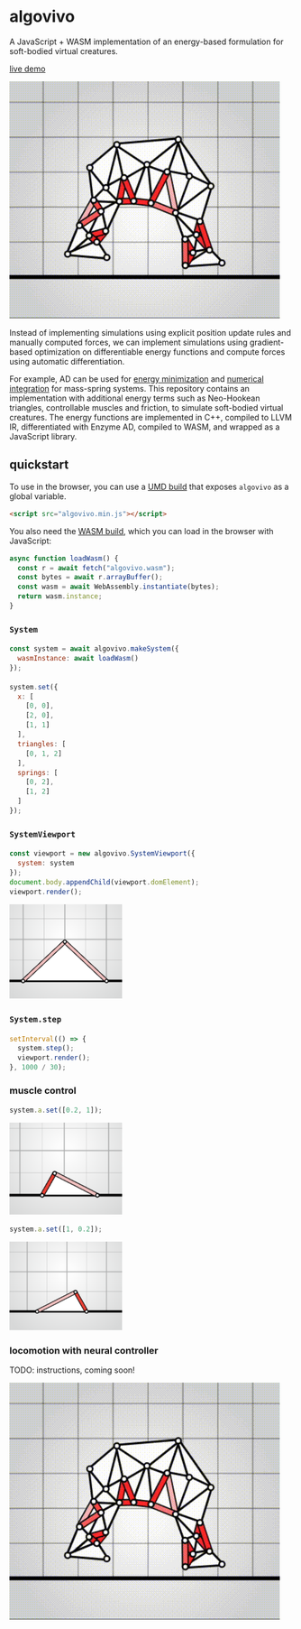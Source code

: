 # algovivo

A JavaScript + WASM implementation of an energy-based formulation for soft-bodied virtual creatures.

[live demo](https://juniorrojas.com/algovivo)

<a href="https://juniorrojas.com/algovivo">
  <img src="media/anim.gif">
</a>

Instead of implementing simulations using explicit position update rules and manually computed forces, we can implement simulations using gradient-based optimization on differentiable energy functions and compute forces using automatic differentiation.

For example, AD can be used for [energy minimization](https://github.com/juniorrojas/hookean-springs-pytorch) and [numerical integration](https://github.com/juniorrojas/springs-integration-pytorch) for mass-spring systems. This repository contains an implementation with additional energy terms such as Neo-Hookean triangles, controllable muscles and friction, to simulate soft-bodied virtual creatures. The energy functions are implemented in C++, compiled to LLVM IR, differentiated with Enzyme AD, compiled to WASM, and wrapped as a JavaScript library.

## quickstart

To use in the browser, you can use a [UMD build](build/algovivo.min.js) that exposes `algovivo` as a global variable.

```html
<script src="algovivo.min.js"></script>
```

You also need the [WASM build](./build/algovivo.wasm), which you can load in the browser with JavaScript:

```js
async function loadWasm() {
  const r = await fetch("algovivo.wasm");
  const bytes = await r.arrayBuffer();
  const wasm = await WebAssembly.instantiate(bytes);
  return wasm.instance;
}
```

### `System`

```js
const system = await algovivo.makeSystem({
  wasmInstance: await loadWasm()
});

system.set({
  x: [
    [0, 0],
    [2, 0],
    [1, 1]
  ],
  triangles: [
    [0, 1, 2]
  ],
  springs: [
    [0, 2],
    [1, 2]
  ]
});
```

### `SystemViewport`

```js
const viewport = new algovivo.SystemViewport({
  system: system
});
document.body.appendChild(viewport.domElement);
viewport.render();
```

<img src="media/triangle.png" width="200px"></img>

### `System.step`

```js
setInterval(() => {
  system.step();
  viewport.render();
}, 1000 / 30);
```

### muscle control

```js
system.a.set([0.2, 1]);
```

<img src="media/muscle-control-0.png" width="200px"></img>

```js
system.a.set([1, 0.2]);
```

<img src="media/muscle-control-1.png" width="200px"></img>

### locomotion with neural controller

TODO: instructions, coming soon!

![](media/anim.gif)

